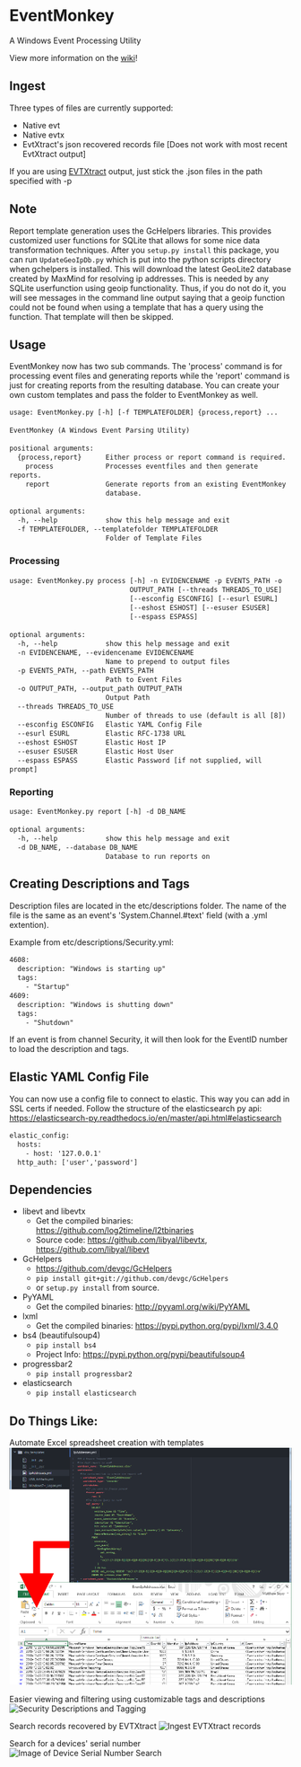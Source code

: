 # EventMonkey
A Windows Event Processing Utility

View more information on the [wiki](https://github.com/devgc/EventMonkey/wiki)!

## Ingest
Three types of files are currently supported:
- Native evt
- Native evtx
- EvtXtract's json recovered records file [Does not work with most recent EvtXtract output]

If you are using [EVTXtract](https://github.com/williballenthin/EVTXtract) output, just stick the .json files in the path specified with -p

## Note
Report template generation uses the GcHelpers libraries. This provides customized user functions for SQLite that allows for some nice data transformation techniques. After you `setup.py install` this package, you can run `UpdateGeoIpDb.py` which is put into the python scripts directory when gchelpers is installed. This will download the latest GeoLite2 database created by MaxMind for resolving ip addresses. This is needed by any SQLite userfunction using geoip functionality. Thus, if you do not do it, you will see messages in the command line output saying that a geoip function could not be found when using a template that has a query using the function. That template will then be skipped. 

## Usage
EventMonkey now has two sub commands. The 'process' command is for processing event files and generating reports while the 'report' command is just for creating reports from the resulting database. You can create your own custom templates and pass the folder to EventMonkey as well.
```
usage: EventMonkey.py [-h] [-f TEMPLATEFOLDER] {process,report} ...

EventMonkey (A Windows Event Parsing Utility)

positional arguments:
  {process,report}      Either process or report command is required.
    process             Processes eventfiles and then generate reports.
    report              Generate reports from an existing EventMonkey
                        database.

optional arguments:
  -h, --help            show this help message and exit
  -f TEMPLATEFOLDER, --templatefolder TEMPLATEFOLDER
                        Folder of Template Files
```
### Processing
```
usage: EventMonkey.py process [-h] -n EVIDENCENAME -p EVENTS_PATH -o
                              OUTPUT_PATH [--threads THREADS_TO_USE]
                              [--esconfig ESCONFIG] [--esurl ESURL]
                              [--eshost ESHOST] [--esuser ESUSER]
                              [--espass ESPASS]

optional arguments:
  -h, --help            show this help message and exit
  -n EVIDENCENAME, --evidencename EVIDENCENAME
                        Name to prepend to output files
  -p EVENTS_PATH, --path EVENTS_PATH
                        Path to Event Files
  -o OUTPUT_PATH, --output_path OUTPUT_PATH
                        Output Path
  --threads THREADS_TO_USE
                        Number of threads to use (default is all [8])
  --esconfig ESCONFIG   Elastic YAML Config File
  --esurl ESURL         Elastic RFC-1738 URL
  --eshost ESHOST       Elastic Host IP
  --esuser ESUSER       Elastic Host User
  --espass ESPASS       Elastic Password [if not supplied, will prompt]
```

### Reporting
```
usage: EventMonkey.py report [-h] -d DB_NAME

optional arguments:
  -h, --help            show this help message and exit
  -d DB_NAME, --database DB_NAME
                        Database to run reports on
```

## Creating Descriptions and Tags
Description files are located in the etc/descriptions folder. The name of the file is the same as an event's 'System.Channel.#text' field (with a .yml extention).

Example from etc/descriptions/Security.yml:
```
4608:
  description: "Windows is starting up"
  tags:
    - "Startup"
4609:
  description: "Windows is shutting down"
  tags: 
    - "Shutdown"
```

If an event is from channel Security, it will then look for the EventID number to load the description and tags.

## Elastic YAML Config File
You can now use a config file to connect to elastic. This way you can add in SSL certs if needed. Follow the structure of the elasticsearch py api: https://elasticsearch-py.readthedocs.io/en/master/api.html#elasticsearch

```
elastic_config:
  hosts:
    - host: '127.0.0.1'
  http_auth: ['user','password']
```

## Dependencies
- libevt and libevtx
  - Get the compiled binaries: https://github.com/log2timeline/l2tbinaries
  - Source code: https://github.com/libyal/libevtx, https://github.com/libyal/libevt
- GcHelpers
  - https://github.com/devgc/GcHelpers
  - `pip install git+git://github.com/devgc/GcHelpers`
  - or `setup.py install` from source.
- PyYAML
  - Get the compiled binaries: http://pyyaml.org/wiki/PyYAML
- lxml
  - Get the compiled binaries: https://pypi.python.org/pypi/lxml/3.4.0
- bs4 (beautifulsoup4)
  - `pip install bs4`
  - Project Info: https://pypi.python.org/pypi/beautifulsoup4
- progressbar2
  - `pip install progressbar2`
- elasticsearch
  - `pip install elasticsearch`
 
## Do Things Like:
Automate Excel spreadsheet creation with templates
![Template to XLSX](https://github.com/devgc/EventMonkey/blob/master/examples/Template-to-XLSX.png)

Easier viewing and filtering using customizable tags and descriptions
![Security Descriptions and Tagging](https://github.com/devgc/EventMonkey/blob/master/examples/DescriptionsAndTags.png)

Search records recovered by EVTXtract
![Ingest EVTXtract records](https://github.com/devgc/EventMonkey/blob/master/examples/Ingest_EVTXtract_records.png)

Search for a devices' serial number
![Image of Device Serial Number Search](https://github.com/devgc/EventMonkey/blob/master/examples/SearchDeviceSerial.png)
